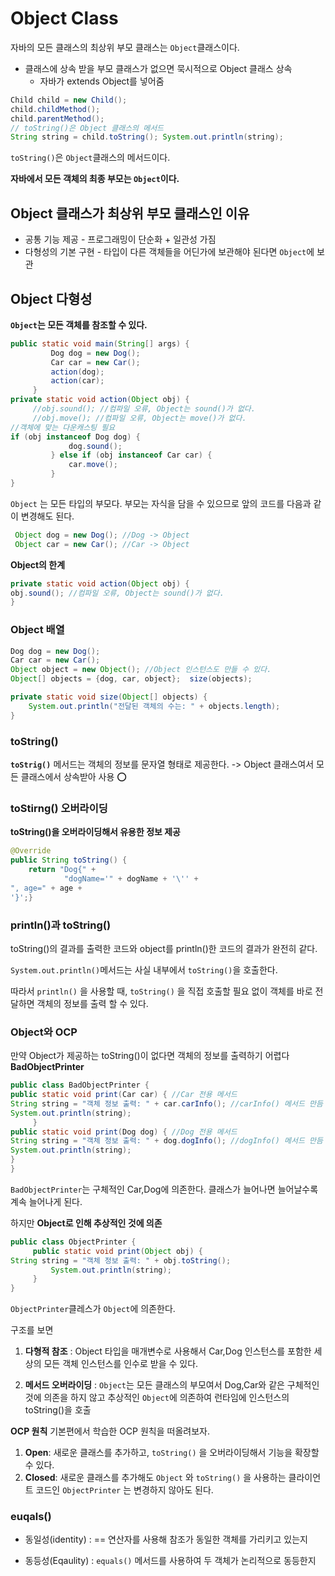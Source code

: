 # Object Class

자바의 모든 클래스의 최상위 부모 클래스는 `Object`클래스이다.

* 클래스에 상속 받을 부모 클래스가 없으면 묵시적으로 Object 클래스 상속
    * 자바가 extends Object를 넣어줌



~~~java
Child child = new Child();
child.childMethod();
child.parentMethod();
// toString()은 Object 클래스의 메서드 
String string = child.toString(); System.out.println(string);
~~~

`toString()`은 `Object`클래스의 메서드이다.

**자바에서 모든 객체의 최종 부모는 `Object`이다.**


## Object 클래스가 최상위 부모 클래스인 이유

* 공통 기능 제공 - 프로그래밍이 단순화 + 일관성 가짐
* 다형성의 기본 구현 - 타입이 다른 객체들을 어딘가에 보관해야 된다면 `Object`에 보관


## Object 다형성
**`Object`는 모든 객체를 참조할 수 있다.**

~~~java
public static void main(String[] args) {
         Dog dog = new Dog();
         Car car = new Car();
         action(dog);
         action(car);
     }
private static void action(Object obj) {
     //obj.sound(); //컴파일 오류, Object는 sound()가 없다. 
     //obj.move(); //컴파일 오류, Object는 move()가 없다.
//객체에 맞는 다운캐스팅 필요
if (obj instanceof Dog dog) {
             dog.sound();
         } else if (obj instanceof Car car) {
             car.move();
         }
}
~~~


`Object` 는 모든 타입의 부모다. 부모는 자식을 담을 수 있으므로 앞의 코드를 다음과 같이 변경해도 된다. 
~~~java
 Object dog = new Dog(); //Dog -> Object
 Object car = new Car(); //Car -> Object
 ~~~

**Object의 한계**
~~~java
private static void action(Object obj) {
obj.sound(); //컴파일 오류, Object는 sound()가 없다. 
}
~~~

### Object 배열

~~~java
Dog dog = new Dog();
Car car = new Car();
Object object = new Object(); //Object 인스턴스도 만들 수 있다.
Object[] objects = {dog, car, object};  size(objects);

private static void size(Object[] objects) { 
    System.out.println("전달된 객체의 수는: " + objects.length);
}
~~~

### toString()

**`toStrig()`** 메서드는 객체의 정보를 문자열 형태로 제공한다. -> Object 클래스여서 모든 클래스에서 상속받아 사용 ⭕️


### toStirng() 오버라이딩
**toString()을 오버라이딩해서 유용한 정보 제공**

~~~java
@Override
public String toString() {
    return "Dog{" +
            "dogName='" + dogName + '\'' +
", age=" + age +
'}';}
~~~

### println()과 toString()

toString()의 결과를 출력한 코드와 object를 println()한 코드의 결과가 완전히 같다.

`System.out.println()`메서드는 사실 내부에서 `toString()`을 호출한다.

따라서 `println()` 을 사용할 때, `toString()` 을 직접 호출할 필요 없이 객체를 바로 전달하면 객체의 정보를 출력 할 수 있다.

### Object와 OCP

만약 Object가 제공하는 toString()이 없다면 객체의 정보를 출력하기 어렵다
**BadObjectPrinter** 
~~~java
public class BadObjectPrinter {
public static void print(Car car) { //Car 전용 메서드
String string = "객체 정보 출력: " + car.carInfo(); //carInfo() 메서드 만듬
System.out.println(string);
     }
public static void print(Dog dog) { //Dog 전용 메서드
String string = "객체 정보 출력: " + dog.dogInfo(); //dogInfo() 메서드 만듬 
System.out.println(string);
} 
}
~~~
`BadObjectPrinter`는 구체적인 Car,Dog에 의존한다. 클래스가 늘어나면 늘어날수록 계속 늘어나게 된다.

하지만
**Object로 인해 추상적인 것에 의존**
~~~java
public class ObjectPrinter {
     public static void print(Object obj) {
String string = "객체 정보 출력: " + obj.toString();
         System.out.println(string);
     }
}
~~~
`ObjectPrinter`클레스가 `Object`에 의존한다.

구조를 보면

1. **다형적 참조** : Object 타입을 매개변수로 사용해서 Car,Dog 인스턴스를 포함한 세상의 모든 객체 인스턴스를 인수로 받을 수 있다.

2. **메서드 오버라이딩** : `Object`는 모든 클래스의 부모여서 Dog,Car와 같은 구체적인 것에 의존을 하지 않고 추상적인 `Object`에 의존하여 런타임에 인스턴스의 toString()을 호출


**OCP 원칙**
기본편에서 학습한 OCP 원칙을 떠올려보자.
1. **Open**: 새로운 클래스를 추가하고, `toString()` 을 오버라이딩해서 기능을 확장할 수 있다.
2. **Closed**: 새로운 클래스를 추가해도 `Object` 와 `toString()` 을 사용하는 클라이언트 코드인 `ObjectPrinter` 는 변경하지 않아도 된다.

### euqals()

* 동일성(identity) : == 연산자를 사용해 참조가 동일한 객체를 가리키고 있는지

* 동등성(Eqaulity) : `equals()` 메서드를 사용하여 두 객체가 논리적으로 동등한지

